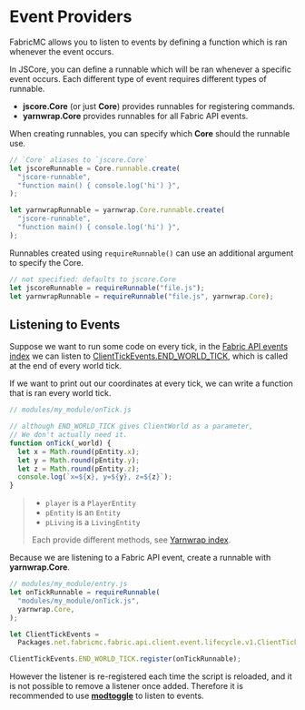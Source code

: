 # Event Providers

FabricMC allows you to listen to events by defining a function which is ran whenever the event occurs.

In JSCore, you can define a runnable which will be ran whenever a specific event occurs. Each different type of event requires different types of runnable.

- **jscore.Core** (or just **Core**) provides runnables for registering commands.
- **yarnwrap.Core** provides runnables for all Fabric API events.

When creating runnables, you can specify which **Core** should the runnable use.

```js
// `Core` aliases to `jscore.Core`
let jscoreRunnable = Core.runnable.create(
  "jscore-runnable",
  "function main() { console.log('hi') }",
);

let yarnwrapRunnable = yarnwrap.Core.runnable.create(
  "jscore-runnable",
  "function main() { console.log('hi') }",
);
```

Runnables created using `requireRunnable()` can use an additional argument to specify the Core.

```js
// not specified: defaults to jscore.Core
let jscoreRunnable = requireRunnable("file.js");
let yarnwrapRunnable = requireRunnable("file.js", yarnwrap.Core);
```

## Listening to Events

Suppose we want to run some code on every tick, in the [Fabric API events index](https://wiki.fabricmc.net/tutorial:event_index) we can listen to [ClientTickEvents.END_WORLD_TICK](https://github.com/FabricMC/fabric/blob/1.21.5/fabric-lifecycle-events-v1/src/client/java/net/fabricmc/fabric/api/client/event/lifecycle/v1/ClientTickEvents.java#L79), which is called at the end of every world tick.

If we want to print out our coordinates at every tick, we can write a function that is ran every world tick.

```js
// modules/my_module/onTick.js

// although END_WORLD_TICK gives ClientWorld as a parameter,
// We don't actually need it.
function onTick(_world) {
  let x = Math.round(pEntity.x);
  let y = Math.round(pEntity.y);
  let z = Math.round(pEntity.z);
  console.log(`x=${x}, y=${y}, z=${z}`);
}
```

> - `player` is a `PlayerEntity`
> - `pEntity` is an `Entity`
> - `pLiving` is a `LivingEntity`
> 
> Each provide different methods, see [Yarnwrap index](https://fabriccore.github.io/yarnwrap).

Because we are listening to a Fabric API event, create a runnable with **yarnwrap.Core**.

```js
// modules/my_module/entry.js
let onTickRunnable = requireRunnable(
  "modules/my_module/onTick.js",
  yarnwrap.Core,
);

let ClientTickEvents =
  Packages.net.fabricmc.fabric.api.client.event.lifecycle.v1.ClientTickEvents;

ClientTickEvents.END_WORLD_TICK.register(onTickRunnable);
```

However the listener is re-registered each time the script is reloaded, and it is not possible to remove a listener once added. Therefore it is recommended to use [**modtoggle**](https://github.com/FabricCore/modtoggle/) to listen to events.
